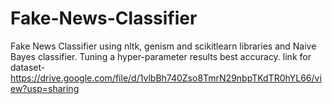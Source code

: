 # Fake-News-Classifier
Fake News Classifier using nltk, genism and scikitlearn libraries and Naive Bayes classifier. Tuning a hyper-parameter results best accuracy. 
link for dataset- https://drive.google.com/file/d/1vlbBh740Zso8TmrN29nbpTKdTR0hYL66/view?usp=sharing
